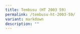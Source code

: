 ```yaml
---
title: Tembusu (HT 2003 59)
permalink: /tembusu-ht-2003-59/
variant: markdown
description: ""
---
```

